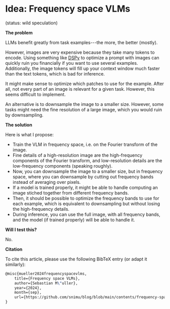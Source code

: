 # Idea: Frequency space VLMs

(status: wild speculation)

**The problem**

LLMs benefit greatly from task examples---the more, the better (mostly).

However, images are very expensive because they take many tokens to encode. Using something like [DSPy](https://github.com/stanfordnlp/dspy) to optimize a prompt with images can quickly ruin you financially if you want to use several examples. Additionally, the image tokens will fill up your context window much faster than the text tokens, which is bad for inference.

It might make sense to optimize which patches to use for the example. After all, not every part of an image is relevant for a given task. However, this seems difficult to implement.

An alternative is to downsample the image to a smaller size. However, some tasks might need the fine resolution of a large image, which you would ruin by downsampling.

**The solution**

Here is what I propose:

- Train the VLM in frequency space, i.e. on the Fourier transform of the image.
- Fine details of a high-resolution image are the high-frequency components of the Fourier transform, and low-resolution details are the low-frequency components (speaking roughly).
- Now, you can downsample the image to a smaller size, but in frequency space, where you can downsample by cutting out frequency bands instead of averaging over pixels.
- If a model is trained properly, it might be able to handle computing an image stiched together from different frequency bands.
- Then, it should be possible to optimize the frequency bands to use for each example, which is equivalent to downsampling but without losing the high-frequency details.
- During inference, you can use the full image, with all frequency bands, and the model (if trained properly) will be able to handle it.

**Will I test this?**

No.

**Citation**

To cite this article, please use the following BibTeX entry (or adapt it similarly):

```latex
@misc{mueller2024frequencyspacevlms,
    title={Frequency space VLMs},
    author={Sebastian M\"uller},
    year={2024},
    month={sep},
    url={https://github.com/snimu/blog/blob/main/contents/frequency-space-VLMs/README.md}
}

